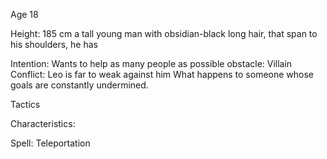 Age 18

Height: 185 cm
a tall young man with obsidian-black long hair, that span to his shoulders, he has 

Intention: Wants to help as many people as possible
obstacle: Villain
Conflict: Leo is far to weak against him
What happens to someone whose goals are constantly undermined.

Tactics

Characteristics:  

Spell: Teleportation